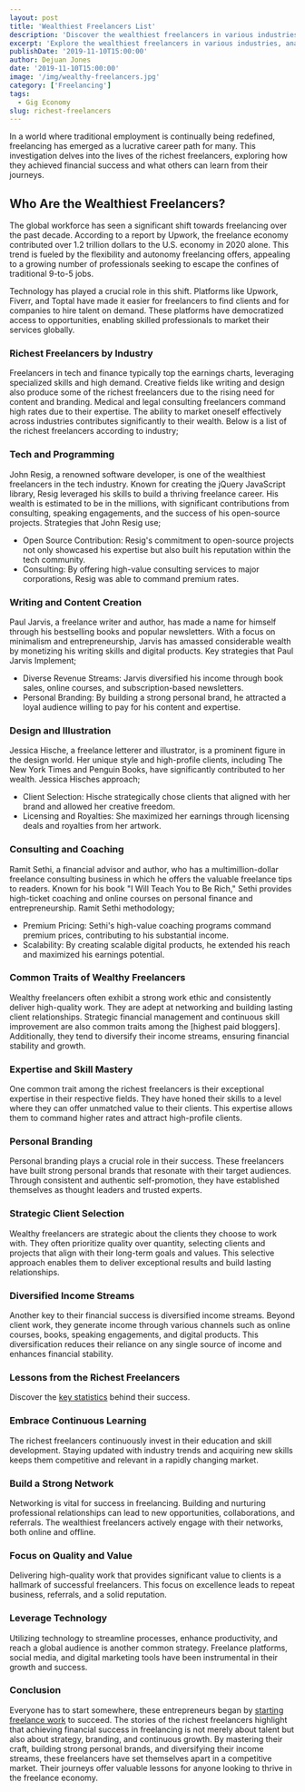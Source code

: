```yaml
---
layout: post
title: 'Wealthiest Freelancers List'
description: 'Discover the wealthiest freelancers in various industries, analyzing their success stories and key strategies.'
excerpt: 'Explore the wealthiest freelancers in various industries, analyzing their success stories and key strategies for achieving financial success.'
publishDate: '2019-11-10T15:00:00'
author: Dejuan Jones
date: '2019-11-10T15:00:00'
image: '/img/wealthy-freelancers.jpg'
category: ['Freelancing']
tags:
  - Gig Economy
slug: richest-freelancers
---
```


In a world where traditional employment is continually being redefined, freelancing has emerged as a lucrative career path for many. This investigation delves into the lives of the richest freelancers, exploring how they achieved financial success and what others can learn from their journeys.

## Who Are the Wealthiest Freelancers?

The global workforce has seen a significant shift towards freelancing over the past decade. According to a report by Upwork, the freelance economy contributed over 1.2 trillion dollars to the U.S. economy in 2020 alone. This trend is fueled by the flexibility and autonomy freelancing offers, appealing to a growing number of professionals seeking to escape the confines of traditional 9-to-5 jobs.

Technology has played a crucial role in this shift. Platforms like Upwork, Fiverr, and Toptal have made it easier for freelancers to find clients and for companies to hire talent on demand. These platforms have democratized access to opportunities, enabling skilled professionals to market their services globally.

### Richest Freelancers by Industry

Freelancers in tech and finance typically top the earnings charts, leveraging specialized skills and high demand. Creative fields like writing and design also produce some of the richest freelancers due to the rising need for content and branding. Medical and legal consulting freelancers command high rates due to their expertise. The ability to market oneself effectively across industries contributes significantly to their wealth. Below is a list of the richest freelancers according to industry;

### Tech and Programming

John Resig, a renowned software developer, is one of the wealthiest freelancers in the tech industry. Known for creating the jQuery JavaScript library, Resig leveraged his skills to build a thriving freelance career. His wealth is estimated to be in the millions, with significant contributions from consulting, speaking engagements, and the success of his open-source projects. Strategies that John Resig use;

- Open Source Contribution: Resig's commitment to open-source projects not only showcased his expertise but also built his reputation within the tech community.
- Consulting: By offering high-value consulting services to major corporations, Resig was able to command premium rates.

### Writing and Content Creation

Paul Jarvis, a freelance writer and author, has made a name for himself through his bestselling books and popular newsletters. With a focus on minimalism and entrepreneurship, Jarvis has amassed considerable wealth by monetizing his writing skills and digital products. Key strategies that Paul Jarvis Implement;

- Diverse Revenue Streams: Jarvis diversified his income through book sales, online courses, and subscription-based newsletters.
- Personal Branding: By building a strong personal brand, he attracted a loyal audience willing to pay for his content and expertise.

### Design and Illustration

Jessica Hische, a freelance letterer and illustrator, is a prominent figure in the design world. Her unique style and high-profile clients, including The New York Times and Penguin Books, have significantly contributed to her wealth. Jessica Hisches approach;

- Client Selection: Hische strategically chose clients that aligned with her brand and allowed her creative freedom.
- Licensing and Royalties: She maximized her earnings through licensing deals and royalties from her artwork.

### Consulting and Coaching

Ramit Sethi, a financial advisor and author, who has a multimillion-dollar freelance consulting business in which he offers the valuable freelance tips to readers. Known for his book "I Will Teach You to Be Rich," Sethi provides high-ticket coaching and online courses on personal finance and entrepreneurship. Ramit Sethi methodology;

- Premium Pricing: Sethi's high-value coaching programs command premium prices, contributing to his substantial income.
- Scalability: By creating scalable digital products, he extended his reach and maximized his earnings potential.

### Common Traits of Wealthy Freelancers

Wealthy freelancers often exhibit a strong work ethic and consistently deliver high-quality work. They are adept at networking and building lasting client relationships. Strategic financial management and continuous skill improvement are also common traits among the [highest paid bloggers]. Additionally, they tend to diversify their income streams, ensuring financial stability and growth.

### Expertise and Skill Mastery

One common trait among the richest freelancers is their exceptional expertise in their respective fields. They have honed their skills to a level where they can offer unmatched value to their clients. This expertise allows them to command higher rates and attract high-profile clients.

### Personal Branding

Personal branding plays a crucial role in their success. These freelancers have built strong personal brands that resonate with their target audiences. Through consistent and authentic self-promotion, they have established themselves as thought leaders and trusted experts.

### Strategic Client Selection

Wealthy freelancers are strategic about the clients they choose to work with. They often prioritize quality over quantity, selecting clients and projects that align with their long-term goals and values. This selective approach enables them to deliver exceptional results and build lasting relationships.

### Diversified Income Streams

Another key to their financial success is diversified income streams. Beyond client work, they generate income through various channels such as online courses, books, speaking engagements, and digital products. This diversification reduces their reliance on any single source of income and enhances financial stability.

### Lessons from the Richest Freelancers

Discover the [key statistics](/blog/statistics-freelancers-should-know) behind their success.

### Embrace Continuous Learning

The richest freelancers continuously invest in their education and skill development. Staying updated with industry trends and acquiring new skills keeps them competitive and relevant in a rapidly changing market.

### Build a Strong Network

Networking is vital for success in freelancing. Building and nurturing professional relationships can lead to new opportunities, collaborations, and referrals. The wealthiest freelancers actively engage with their networks, both online and offline.

### Focus on Quality and Value

Delivering high-quality work that provides significant value to clients is a hallmark of successful freelancers. This focus on excellence leads to repeat business, referrals, and a solid reputation.

### Leverage Technology

Utilizing technology to streamline processes, enhance productivity, and reach a global audience is another common strategy. Freelance platforms, social media, and digital marketing tools have been instrumental in their growth and success.

### Conclusion

Everyone has to start somewhere, these entrepreneurs began by [starting freelance work](/blog/how-to-start-freelancing) to succeed. The stories of the richest freelancers highlight that achieving financial success in freelancing is not merely about talent but also about strategy, branding, and continuous growth. By mastering their craft, building strong personal brands, and diversifying their income streams, these freelancers have set themselves apart in a competitive market. Their journeys offer valuable lessons for anyone looking to thrive in the freelance economy.
